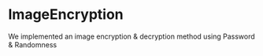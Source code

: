 # ImageEncryption
We implemented an image encryption &amp; decryption method using Password &amp; Randomness

